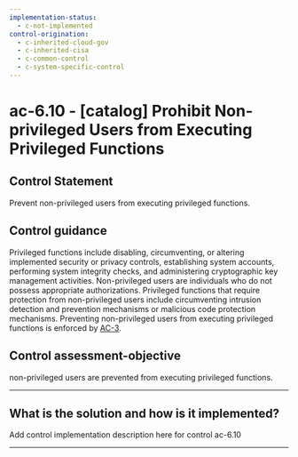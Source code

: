 ```yaml
---
implementation-status:
  - c-not-implemented
control-origination:
  - c-inherited-cloud-gov
  - c-inherited-cisa
  - c-common-control
  - c-system-specific-control
---
```


# ac-6.10 - \[catalog\] Prohibit Non-privileged Users from Executing Privileged Functions

## Control Statement

Prevent non-privileged users from executing privileged functions.

## Control guidance

Privileged functions include disabling, circumventing, or altering implemented security or privacy controls, establishing system accounts, performing system integrity checks, and administering cryptographic key management activities. Non-privileged users are individuals who do not possess appropriate authorizations. Privileged functions that require protection from non-privileged users include circumventing intrusion detection and prevention mechanisms or malicious code protection mechanisms. Preventing non-privileged users from executing privileged functions is enforced by [AC-3](#ac-3).

## Control assessment-objective

non-privileged users are prevented from executing privileged functions.

______________________________________________________________________

## What is the solution and how is it implemented?

Add control implementation description here for control ac-6.10

______________________________________________________________________
